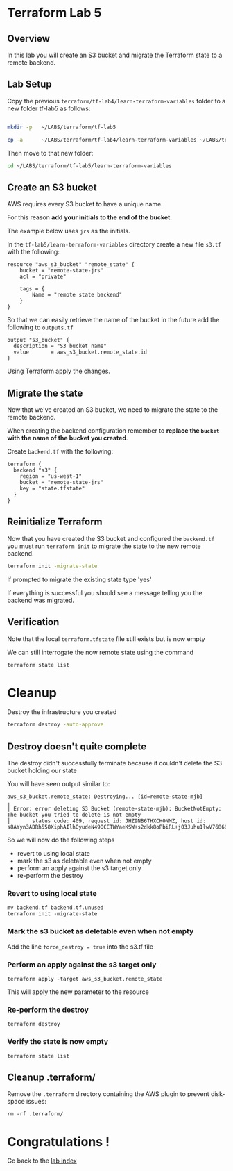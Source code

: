 # Terraform Lab 5

## Overview 
In this lab you will create an S3 bucket and migrate the Terraform state to a remote backend. 

## Lab Setup

Copy the previous ```terraform/tf-lab4/learn-terraform-variables``` folder to a new folder tf-lab5 as follows:

```sh

mkdir -p   ~/LABS/terraform/tf-lab5

cp -a      ~/LABS/terraform/tf-lab4/learn-terraform-variables ~/LABS/terraform/tf-lab5/
```

Then move to that new folder:

```sh
cd ~/LABS/terraform/tf-lab5/learn-terraform-variables
```


## Create an S3 bucket 
AWS requires every S3 bucket to have a unique name.

For this reason **add your initials to the end of the bucket**.

The example below uses `jrs` as the initials.

In the `tf-lab5/learn-terraform-variables` directory create a new file `s3.tf` with the following: 

```hcl
resource "aws_s3_bucket" "remote_state" {
    bucket = "remote-state-jrs"
    acl = "private"
    
    tags = {
        Name = "remote state backend"
    }
}
```

So that we can easily retrieve the name of the bucket in the future add the following to `outputs.tf`
```hcl
output "s3_bucket" {
  description = "S3 bucket name"
  value       = aws_s3_bucket.remote_state.id
}
```
Using Terraform apply the changes. 

## Migrate the state
Now that we've created an S3 bucket, we need to migrate the state to the remote backend. 

When creating the backend configuration remember to **replace the `bucket` with the name of the bucket you created**. 

Create `backend.tf` with the following:
```hcl
terraform {
  backend "s3" {
    region = "us-west-1"
    bucket = "remote-state-jrs"
    key = "state.tfstate"
  }
}
```

## Reinitialize Terraform 
Now that you have created the S3 bucket and configured the `backend.tf` you must run `terraform init` to migrate the state to the new remote backend. 

```sh
terraform init -migrate-state
```

If prompted to migrate the existing state type 'yes'

If everything is successful you should see a message telling you the backend was migrated. 

## Verification

Note that the local ```terraform.tfstate``` file still exists but is now empty

We can still interrogate the now remote state using the command

```sh
terraform state list
```


# Cleanup
Destroy the infrastructure you created
```sh
terraform destroy -auto-approve
```

## Destroy doesn't quite complete

The destroy didn't successfully terminate because it couldn't delete the S3 bucket holding our state

You will have seen output similar to:
```
aws_s3_bucket.remote_state: Destroying... [id=remote-state-mjb]
╷
│ Error: error deleting S3 Bucket (remote-state-mjb): BucketNotEmpty: The bucket you tried to delete is not empty
│       status code: 409, request id: JHZ9NB6THXCH0NMZ, host id: s8AYyn3ADRh558XiphAIlhOyudeN49OCETWYaeKSW+s2dkk8oPbiRL+j03Juhu1lwV7686660Yo=
```

So we will now do the following steps
- revert to using local state
- mark the s3 as deletable even when not empty
- perform an apply against the s3 target only
- re-perform the destroy

### Revert to using local state
```
mv backend.tf backend.tf.unused
terraform init -migrate-state
```

### Mark the s3 bucket as deletable even when not empty

Add the line ```force_destroy = true``` into the s3.tf file

### Perform an apply against the s3 target only

```terraform apply -target aws_s3_bucket.remote_state```

This will apply the new parameter to the resource

### Re-perform the destroy

```terraform destroy```

### Verify the state is now empty

```terraform state list```


## Cleanup .terraform/

Remove the ```.terraform``` directory containing the AWS plugin to prevent disk-space issues:
```
rm -rf .terraform/
```



# Congratulations !
Go back to the [lab index](../../)


